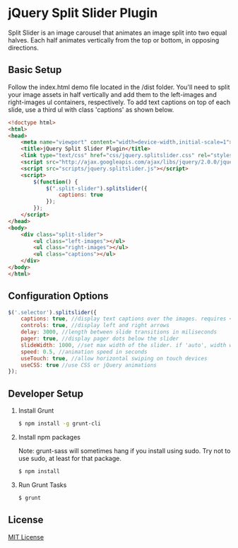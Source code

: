 # jQuery Split Slider Plugin

Split Slider is an image carousel that animates an image split into two equal halves. Each half animates vertically from the top or bottom, in opposing directions.

## Basic Setup

Follow the index.html demo file located in the /dist folder. You'll need to split your image assets in half vertically and add them to the left-images and right-images ul containers, respectively. To add text captions on top of each slide, use a third ul with class 'captions' as shown below.

```html
<!doctype html>
<html>
<head>
	<meta name="viewport" content="width=device-width,initial-scale=1">
	<title>jQuery Split Slider Plugin</title>
	<link type="text/css" href="css/jquery.splitslider.css" rel="stylesheet" />
	<script src="http://ajax.googleapis.com/ajax/libs/jquery/2.0.0/jquery.min.js"></script>
	<script src="scripts/jquery.splitslider.js"></script>
	<script>
		$(function() {
			$(".split-slider").splitslider({
				captions: true
			});
		});
	</script>
</head>
<body>
	<div class="split-slider">
		<ul class="left-images"></ul>
		<ul class="right-images"></ul>
		<ul class="captions"></ul>
	</div>
</body>
</html>
```

## Configuration Options
	
```javascript
$('.selector').splitslider({
	captions: true, //display text captions over the images. requires <ul class="captions"></ul> in html
	controls: true, //display left and right arrows
	delay: 3000, //length between slide transitions in miliseconds
	pager: true, //display pager dots below the slider
	slideWidth: 1000, //set max width of the slider. if 'auto', width will be 100%
	speed: 0.5, //animation speed in seconds
	useTouch: true, //allow horizontal swiping on touch devices
	useCSS: true //use CSS or jQuery animations
});
```

## Developer Setup

1. Install Grunt
	
	```sh
	$ npm install -g grunt-cli
	```

2. Install npm packages
	
	Note: grunt-sass will sometimes hang if you install using sudo. Try not to use sudo, at least for that package. 

	```sh
	$ npm install
	```

3. Run Grunt Tasks

	```sh
	$ grunt
	```
	
## License

[MIT License](http://opensource.org/licenses/MIT)